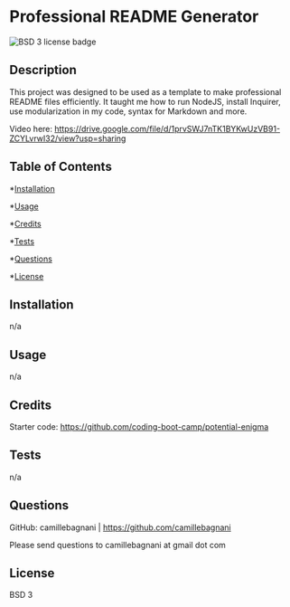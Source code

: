 # Professional README Generator
  ![BSD 3 license badge](https://img.shields.io/badge/License-BSD_3-green)

## Description
This project was designed to be used as a template to make professional README files efficiently. It taught me how to run NodeJS, install Inquirer, use modularization in my code, syntax for Markdown and more. 

Video here: https://drive.google.com/file/d/1prvSWJ7nTK1BYKwUzVB91-ZCYLvrwI32/view?usp=sharing

## Table of Contents
*[Installation](#installation)

*[Usage](#usage)

*[Credits](#credits)

*[Tests](#tests)

*[Questions](#questions)

*[License](#license)

## Installation
n/a

## Usage
n/a

## Credits
Starter code: https://github.com/coding-boot-camp/potential-enigma

## Tests
n/a

## Questions
GitHub: camillebagnani | https://github.com/camillebagnani

Please send questions to camillebagnani at gmail dot com


## License
BSD 3
